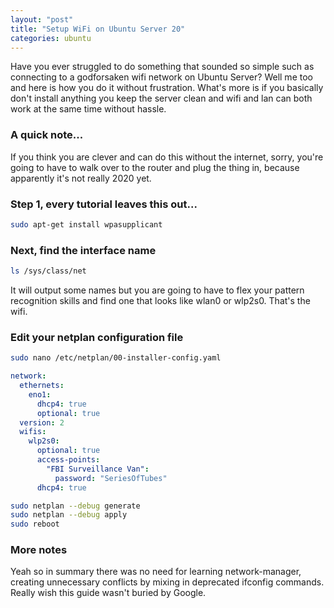 ```yaml
---
layout: "post"
title: "Setup WiFi on Ubuntu Server 20"
categories: ubuntu
---
```


Have you ever struggled to do something that sounded so simple such as connecting to a godforsaken wifi network on
Ubuntu Server? Well me too and here is how you do it without frustration. What's more is if you basically don't install
anything you keep the server clean and wifi and lan can both work at the same time without hassle.
<!--more-->

### A quick note...

If you think you are clever and can do this without the internet, sorry, you're going to have to walk over to the router
and plug the thing in, because apparently it's not really 2020 yet.

### Step 1, every tutorial leaves this out...

``` bash
sudo apt-get install wpasupplicant
```

### Next, find the interface name

``` bash
ls /sys/class/net
```

It will output some names but you are going to have to flex your pattern recognition skills and find one that looks like
wlan0 or wlp2s0. That's the wifi.

### Edit your netplan configuration file

``` bash
sudo nano /etc/netplan/00-installer-config.yaml
```

``` yml
network:
  ethernets:
    eno1:
      dhcp4: true
      optional: true
  version: 2
  wifis:
    wlp2s0:
      optional: true
      access-points:
        "FBI Surveillance Van":
          password: "SeriesOfTubes"
      dhcp4: true
```

``` bash
sudo netplan --debug generate
sudo netplan --debug apply
sudo reboot
```

### More notes

Yeah so in summary there was no need for learning network-manager, creating unnecessary conflicts by mixing in
deprecated ifconfig commands. Really wish this guide wasn't buried by Google.